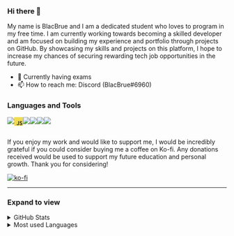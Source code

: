 ### Hi there 👋

My name is BlacBrue and I am a dedicated student who loves to program in my free time. I am currently working towards becoming a skilled developer and am focused on building my experience and portfolio through projects on GitHub. By showcasing my skills and projects on this platform, I hope to increase my chances of securing rewarding tech job opportunities in the future.


- 📖 Currently having exams
- 📫 How to reach me: Discord (BlacBrue#6960)

### Languages and Tools

<img height="20" align=left src="https://i.imgur.com/LwSdAlE.png">
<img height="20" align=left src="https://raw.githubusercontent.com/github/explore/80688e429a7d4ef2fca1e82350fe8e3517d3494d/topics/javascript/javascript.png">
<img height="20" align=left src="https://user-images.githubusercontent.com/66878523/227871439-0222e07e-74e5-4778-8506-8692b225151f.png">
<img height="20" align=left src="https://imgur.com/xN5cFRr.png">
<img height="20" align=left src="https://user-images.githubusercontent.com/66878523/227872294-d2ab19b2-e4a8-49a3-83e0-b23911f3c383.png">
<img height="20" align=left src="https://cdn-icons-png.flaticon.com/512/732/732212.png">

<br>
<br>

If you enjoy my work and would like to support me, I would be incredibly grateful if you could consider buying me a coffee on Ko-fi. Any donations received would be used to support my future education and personal growth. Thank you for considering!

[![ko-fi](https://ko-fi.com/img/githubbutton_sm.svg)](https://ko-fi.com/C0C7JT7DG)

___

### Expand to view

<details>
  <summary>GitHub Stats</summary>
  
  <p>
  <a href="#"><img src="https://github-readme-stats.vercel.app/api?username=blacbrue&show_icons=true&count_private=true&hide_border=true&bg_color=1C3FB2&title_color=D76C94&text_color=FFFFFF" width="500" alt="GitHub Stats"></a>
</p>
</details>

<details>
  <summary>Most used Languages</summary>
  
  <p>
  <a href="#"><img src="https://github-readme-stats.vercel.app/api/top-langs/?username=blacbrue" width="300" alt="Most used Languages"></a>
</p>
</details>
